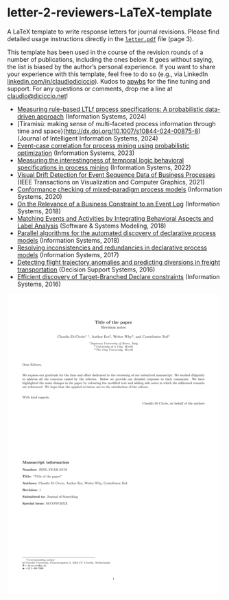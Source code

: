 # letter-2-reviewers-LaTeX-template
A LaTeX template to write response letters for journal revisions. Please find detailed usage instructions directly in the [`letter.pdf`](letter.pdf) file (page 3).

This template has been used in the course of the revision rounds of a number of publications, including the ones below. It goes without saying, the list is biased by the author’s personal experience. If you want to share your experience with this template, feel free to do so (e.g., via LinkedIn [linkedin.com/in/claudiodiciccio](https://www.linkedin.com/in/claudiodiciccio/)). Kudos to [apwbs](https://github.com/apwbs/) for the fine tuning and support. For any questions or comments, drop me a line at [claudio@diciccio.net](mailto:claudio@diciccio.net)!

* [Measuring rule-based LTLf process specifications: A probabilistic data-driven approach](https://doi.org/10.1016/j.is.2023.102312) (Information Systems, 2024)
* [Tiramisù: making sense of multi-faceted process information through time and space}(http://dx.doi.org/10.1007/s10844-024-00875-8) (Journal of Intelligent Information Systems, 2024)
* [Event-case correlation for process mining using probabilistic optimization](http://dx.doi.org/10.1016/j.is.2023.102167) (Information Systems, 2023)
* [Measuring the interestingness of temporal logic behavioral specifications in process mining](http://dx.doi.org/10.1016/j.is.2021.101920) (Information Systems, 2022)
* [Visual Drift Detection for Event Sequence Data of Business Processes](http://dx.doi.org/10.1109/TVCG.2021.3050071) (IEEE Transactions on Visualization and Computer Graphics, 2021)
* [Conformance checking of mixed-paradigm process models](https://doi.org/10.1016/j.is.2020.101685) (Information Systems, 2020)
* [On the Relevance of a Business Constraint to an Event Log](https://doi.org/10.1016/j.is.2018.01.011) (Information Systems, 2018)
* [Matching Events and Activities by Integrating Behavioral Aspects and Label Analysis](https://doi.org/10.1007/s10270-017-0603-z) (Software & Systems Modeling, 2018)
* [Parallel algorithms for the automated discovery of declarative process models](https://doi.org/10.1016/j.is.2017.12.002) (Information Systems, 2018)
* [Resolving inconsistencies and redundancies in declarative process models](http://dx.doi.org/10.1016/j.is.2016.09.005) (Information Systems, 2017)
* [Detecting flight trajectory anomalies and predicting diversions in freight transportation](http://dx.doi.org/10.1016/j.dss.2016.05.004) (Decision Support Systems, 2016)
* [Efficient discovery of Target-Branched Declare constraints](https://doi.org/10.1016/j.is.2015.06.009) (Information Systems, 2016)

![A screenshot of the letter's first page](letter.jpg)
